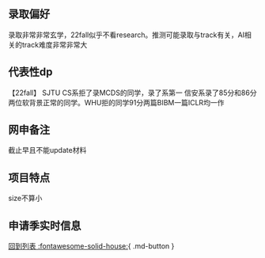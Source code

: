 ## 录取偏好
录取非常非常玄学，22fall似乎不看research。推测可能录取与track有关，AI相关的track难度非常非常大
## 代表性dp
【22fall】 SJTU CS系拒了录MCDS的同学，录了系第一 信安系录了85分和86分两位软背景正常的同学。WHU拒的同学91分两篇BIBM一篇ICLR均一作
## 网申备注
截止早且不能update材料
## 项目特点
size不算小
## 申请季实时信息

[回到列表 :fontawesome-solid-house:](选校梯度.md){ .md-button }

